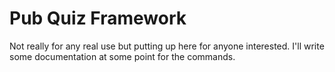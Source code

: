 # Pub Quiz Framework

Not really for any real use but putting up here for anyone interested.
I'll write some documentation at some point for the commands.
